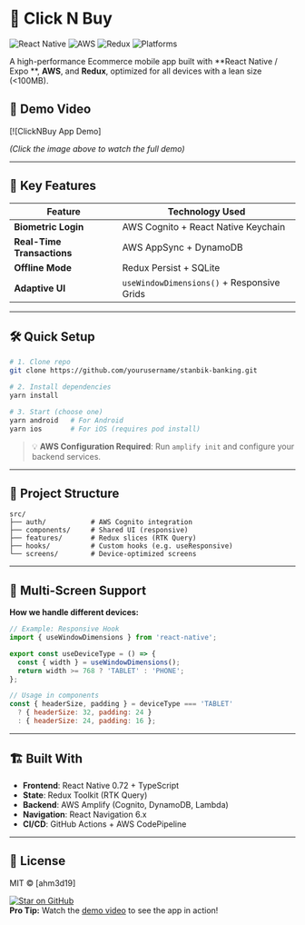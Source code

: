
# 🏦 Click N Buy   

![React Native](https://img.shields.io/badge/React_Native-20232A?style=for-the-badge&logo=react&logoColor=61DAFB)
![AWS](https://img.shields.io/badge/AWS-%23FF9900.svg?style=for-the-badge&logo=amazon-aws&logoColor=white)
![Redux](https://img.shields.io/badge/Redux-764ABC?style=for-the-badge&logo=redux&logoColor=white)
![Platforms](https://img.shields.io/badge/Platforms-iOS%20%7C%20Android-lightgrey?style=for-the-badge)

A high-performance Ecommerce mobile app built with **React Native / Expo **, **AWS**, and **Redux**, optimized for all devices with a lean size (<100MB).

## 📲 Demo Video  
[![ClickNBuy App Demo] 




*(Click the image above to watch the full demo)*  

---

## 🚀 Key Features  
| Feature          | Technology Used |  
|------------------|----------------|  
| **Biometric Login** | AWS Cognito + React Native Keychain |  
| **Real-Time Transactions** | AWS AppSync + DynamoDB |  
| **Offline Mode** | Redux Persist + SQLite |  
| **Adaptive UI** | `useWindowDimensions()` + Responsive Grids |  

---

## 🛠️ Quick Setup  

```bash
# 1. Clone repo
git clone https://github.com/yourusername/stanbik-banking.git

# 2. Install dependencies
yarn install

# 3. Start (choose one)
yarn android   # For Android
yarn ios       # For iOS (requires pod install)
```

> 💡 **AWS Configuration Required**: Run `amplify init` and configure your backend services.

---

## 🧩 Project Structure  
```
src/
├── auth/           # AWS Cognito integration
├── components/     # Shared UI (responsive)
├── features/       # Redux slices (RTK Query)
├── hooks/          # Custom hooks (e.g. useResponsive)
└── screens/        # Device-optimized screens
```

---

## 📱 Multi-Screen Support  
**How we handle different devices:**  
```jsx
// Example: Responsive Hook
import { useWindowDimensions } from 'react-native';

export const useDeviceType = () => {
  const { width } = useWindowDimensions();
  return width >= 768 ? 'TABLET' : 'PHONE';
};

// Usage in components
const { headerSize, padding } = deviceType === 'TABLET' 
  ? { headerSize: 32, padding: 24 } 
  : { headerSize: 24, padding: 16 };
```

---

## 🏗️ Built With  
- **Frontend**: React Native 0.72 + TypeScript  
- **State**: Redux Toolkit (RTK Query)  
- **Backend**: AWS Amplify (Cognito, DynamoDB, Lambda)  
- **Navigation**: React Navigation 6.x  
- **CI/CD**: GitHub Actions + AWS CodePipeline  

---

## 📜 License  
MIT © [ahm3d19]  

[![Star on GitHub](https://img.shields.io/github/stars/ahm3d19/stanbik-banking.svg?style=social)](https://github.com/ahm3d19/stanbik-banking/stargazers)  
**Pro Tip:** Watch the [demo video](#-demo-video) to see the app in action!  
```
